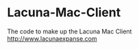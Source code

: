 Lacuna-Mac-Client
=================

The code to make up the Lacuna Mac Client http://www.lacunaexpanse.com
